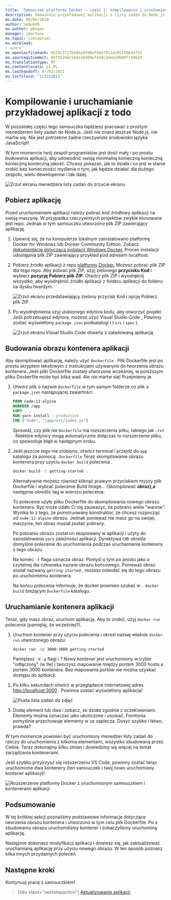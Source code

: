 ```yaml
---
title: 'Samouczek platformy Docker — część 1: kompilowanie i uruchamianie przykładowej aplikacji z listą zadań do uruchomienia'
description: Omówienie przykładowej aplikacji z listą zadań do Node.js.
ms.date: 08/04/2020
author: nebuk89
ms.author: ghogen
manager: jmartens
ms.topic: conceptual
ms.workload:
- azure
ms.openlocfilehash: 9229c3717b686a3f08ef49e7912ac0515864d793
ms.sourcegitcommit: 8b75524dc544e34d09ef428c3ebbc9b09f14982d
ms.translationtype: MT
ms.contentlocale: pl-PL
ms.lasthandoff: 07/02/2021
ms.locfileid: "113222815"
---
```

# <a name="build-and-run-the-todo-sample-app"></a>Kompilowanie i uruchamianie przykładowej aplikacji z todo

W pozostałej części tego samouczka będziesz pracować z prostym menedżerem listy zadań do Node.js. Jeśli nie znasz jeszcze Node.js, nie martw się. Nie jest potrzebne żadne rzeczywiste środowisko języka JavaScript!

W tym momencie twój zespół programistów jest dość mały i po prostu budowania aplikacji, aby udowodnić swoją minimalną konieczną konieczną konieczną konieczną jakość. Chcesz pokazać, jak to działa i co jest w stanie zrobić bez konieczności myślenia o tym, jak będzie działać dla dużego zespołu, wielu deweloperów i tak dalej.

![Zrzut ekranu menedżera listy zadań do zrzucie ekranu](media/todo-list-sample.png)

## <a name="get-the-app"></a>Pobierz aplikację

Przed uruchomieniem aplikacji należy pobrać kod źródłowy aplikacji na swoją maszynę. W przypadku rzeczywistych projektów zwykle klonowane jest repo. Jednak w tym samouczku utworzono plik ZIP zawierający aplikację.

1. Upewnij się, że na komputerze lokalnym zainstalowano platformę Docker for Windows lub Docker Community Edition. Zobacz [dokumentację dotyczącą instalacji Windows Docker.](https://docs.docker.com/docker-for-windows/install/) Proces instalacji udostępnia plik ZIP zawierający przykład pod adresem localhost.

1. Pobierz źródło aplikacji z repo [platformy Docker.](https://github.com/docker/getting-started) Możesz pobrać plik ZIP dla tego repo. Aby pobrać plik ZIP, użyj zielonego **przycisku Kod** i wybierz **pozycję Pobierz plik ZIP.** Otwórz plik ZIP i wyodrębnij wszystko, aby wyodrębnić źródło aplikacji z folderu *aplikacji* do folderu na dysku twardym.

   ![Zrzut ekranu przedstawiający zielony przycisk Kod i opcję Pobierz plik ZIP](media/download-zip.png)

1. Po wyodrębnienia użyj ulubionego edytora kodu, aby otworzyć projekt. Jeśli potrzebujesz edytora, możesz użyć Visual Studio Code [.](https://code.visualstudio.com/) Powinny zostać wyświetlony `package.json` podkatalogi i ( `src` i `spec` ).

    ![Zrzut ekranu Visual Studio Code otwarty z załadowaną aplikacją](media/ide-screenshot.png)

## <a name="building-the-apps-container-image"></a>Budowania obrazu kontenera aplikacji

Aby skompilować aplikację, należy użyć `Dockerfile` . Plik Dockerfile jest po prostu skryptem tekstowym z instrukcjami używanymi do tworzenia obrazu kontenera. Jeśli pliki Dockerfile zostały utworzone wcześniej, w poniższym pliku Dockerfile może być kilka wad. Ale nie martw się! Przejmiemy je.

1. Utwórz plik o nazwie `Dockerfile` w tym samym folderze co plik o `package.json` następującej zawartości.

    ```dockerfile
    FROM node:12-alpine
    WORKDIR /app
    COPY . .
    RUN yarn install --production
    CMD ["node", "/app/src/index.js"]
    ```

    Sprawdź, czy plik nie `Dockerfile` ma rozszerzenia pliku, takiego jak `.txt` . Niektóre edytory mogą automatycznie dołączać to rozszerzenie pliku, co spowoduje błąd w następnym kroku.

1. Jeśli jeszcze tego nie zrobiono, otwórz terminal i przejdź do `app` katalogu za pomocą . `Dockerfile` Teraz skompilowanie obrazu kontenera przy użyciu `docker build` polecenia .

    ```bash
    docker build -t getting-started .
    ```

    Alternatywnie możesz również kliknąć prawym przyciskiem myszy plik Dockerfile i wybrać polecenie Build Image... (Skompilować **obraz),a** następnie określić tag w wierszu polecenia.

    To polecenie użyło pliku Dockerfile do skompilowania nowego obrazu kontenera. Być może udało Ci się zauważyć, że pobrano wiele "warstw". Wynika to z tego, że poinstruowany konstruktor, że chcesz rozpocząć od `node:12-alpine` obrazu. Jednak ponieważ nie masz go na swojej maszynie, ten obraz musiał zostać pobrany.

    Po pobraniu obrazu został on skopiowany w aplikacji i użyty do zainstalowania `yarn` zależności aplikacji. Dyrektywa `CMD` określa domyślne polecenie do uruchomienia podczas uruchamiania kontenera z tego obrazu.

    Na koniec `-t` flaga oznacza obraz. Pomyśl o tym po prostu jako o czytelnej dla człowieka nazwie obrazu końcowego. Ponieważ obraz został nazwany `getting-started` , możesz odwołać się do tego obrazu po uruchomieniu kontenera.

    Na końcu polecenia informuje, że docker powinien szukać w `.` `docker build` bieżącym `Dockerfile` katalogu.

## <a name="starting-an-app-container"></a>Uruchamianie kontenera aplikacji

Teraz, gdy masz obraz, uruchom aplikację. Aby to zrobić, użyj `docker run` polecenia (pamiętaj, że wcześniej?).

1. Uruchom kontener przy użyciu polecenia i określ nazwę właśnie `docker run` utworzonego obrazu:

    ```bash
    docker run -dp 3000:3000 getting-started
    ```

    Pamiętasz `-d` `-p` flagi i ? Nowy kontener jest uruchomiony w trybie "odłączony" (w tle) i tworzysz mapowanie między portem 3000 hosta a portem 3000 kontenera. Bez mapowania portów nie można uzyskać dostępu do aplikacji.

1. Po kilku sekundach otwórz w przeglądarce internetowej adres [http://localhost:3000](http://localhost:3000) .
    Powinna zostać wyświetlony aplikacja!

    ![Pusta lista zadań do zdjęć](media/todo-list-empty.png)

1. Dodaj element lub dwa i zobacz, że działa zgodnie z oczekiwaniami. Elementy można oznaczać jako ukończone i usuwać. Frontonia pomyślnie przechowuje elementy w za zaplecza. Dosyć szybko i łatwo, prawda?

W tym momencie powinien być uruchomiony menedżer listy zadań do rzeczy do uruchomienia z kilkoma elementami, wszystko sbudowaną przez Ciebie. Teraz dokonajmy kilku zmian i dowiedzmy się więcej na temat zarządzania kontenerami.

Jeśli szybko przyjrzysz się rozszerzeniu VS Code, powinny zostać teraz uruchomione dwa kontenery (ten samouczek i twój nowo uruchomiony kontener aplikacji)!

![Rozszerzenie platformy Docker z uruchomionym samouczkiem i kontenerami aplikacji](media/vs-two-containers.png)

## <a name="recap"></a>Podsumowanie

W tej krótkiej sekcji poznaliśmy podstawowe informacje dotyczące tworzenia obrazu kontenera i utworzono w tym celu plik Dockerfile. Po s zbudowaniu obrazu uruchomiliśmy kontener i zobaczyliśmy uruchominą aplikację.

Następnie dokonasz modyfikacji aplikacji i dowiesz się, jak zaktualizować uruchamianą aplikację przy użyciu nowego obrazu. W ten sposób poznasz kilka innych przydatnych poleceń.

## <a name="next-steps"></a>Następne kroki

Kontynuuj pracę z samouczkiem!

> [!div class="nextstepaction"]
> [Aktualizowanie aplikacji](update-your-app.md)
